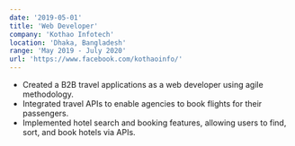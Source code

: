 ```yaml
---
date: '2019-05-01'
title: 'Web Developer'
company: 'Kothao Infotech'
location: 'Dhaka, Bangladesh'
range: 'May 2019 - July 2020'
url: 'https://www.facebook.com/kothaoinfo/'
---
```


- Created a B2B travel applications as a web developer using agile methodology.
- Integrated travel APIs to enable agencies to book flights for their passengers.
- Implemented hotel search and booking features, allowing users to find, sort, and book hotels via APIs.
